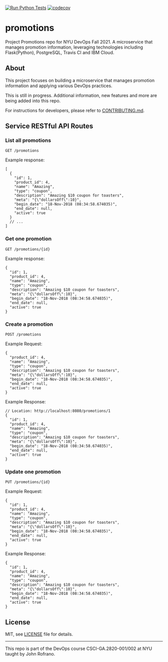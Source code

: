 [![Run Python Tests](https://github.com/PromoSquad/promotions/actions/workflows/test.yml/badge.svg)](https://github.com/PromoSquad/promotions/actions/workflows/test.yml)
[![codecov](https://codecov.io/gh/PromoSquad/promotions/branch/main/graph/badge.svg?token=C8GU9IMZBE)](https://codecov.io/gh/PromoSquad/promotions)

# promotions

Project Promotions repo for NYU DevOps Fall 2021. A microservice that manages promotion information, leveraging technologies including Flask(Python), PostgreSQL, Travis CI and IBM Cloud.

## About

This project focuses on building a microservice that manages promotion information and applying various DevOps practices.

This is still in progress. Additional information, new features and more are being added into this repo.

For instructions for developers, please refer to [CONTRIBUTING.md](./CONTRIBUTING.md).

## Service RESTful API Routes

### List all promotions

`GET /promotions`

Example response:

```jsonc
[
  {
    "id": 1,
    "product_id": 4,
    "name": "Amazing",
    "type": "coupon",
    "description": "Amazing $10 coupon for toasters",
    "meta": "{\"dollarsOff\":10}",
    "begin_date": "18-Nov-2018 (08:34:58.674035)",
    "end_date": null,
    "active": true
  }
  // ...
]
```

### Get one promotion

`GET /promotions/{id}`

Example response:

```jsonc
{
  "id": 1,
  "product_id": 4,
  "name": "Amazing",
  "type": "coupon",
  "description": "Amazing $10 coupon for toasters",
  "meta": "{\"dollarsOff\":10}",
  "begin_date": "18-Nov-2018 (08:34:58.674035)",
  "end_date": null,
  "active": true
}
```

### Create a promotion

`POST /promotions`

Example Request:

```jsonc
{
  "product_id": 4,
  "name": "Amazing",
  "type": "coupon",
  "description": "Amazing $10 coupon for toasters",
  "meta": "{\"dollarsOff\":10}",
  "begin_date": "18-Nov-2018 (08:34:58.674035)",
  "end_date": null,
  "active": true
}
```

Example Response:

```jsonc
// Location: http://localhost:8080/promotions/1
{
  "id": 1,
  "product_id": 4,
  "name": "Amazing",
  "type": "coupon",
  "description": "Amazing $10 coupon for toasters",
  "meta": "{\"dollarsOff\":10}",
  "begin_date": "18-Nov-2018 (08:34:58.674035)",
  "end_date": null,
  "active": true
}
```

### Update one promotion

`PUT /promotions/{id}`

Example Request:

```jsonc
{
  "id": 1,
  "product_id": 4,
  "name": "Amazing",
  "type": "coupon",
  "description": "Amazing $10 coupon for toasters",
  "meta": "{\"dollarsOff\":10}",
  "begin_date": "18-Nov-2018 (08:34:58.674035)",
  "end_date": null,
  "active": true
}
```

Example Response:

```jsonc
{
  "id": 1,
  "product_id": 4,
  "name": "Amazing",
  "type": "coupon",
  "description": "Amazing $10 coupon for toasters",
  "meta": "{\"dollarsOff\":10}",
  "begin_date": "18-Nov-2018 (08:34:58.674035)",
  "end_date": null,
  "active": true
}
```

## License

MIT, see [LICENSE](./LICENSE) file for details.

---

This repo is part of the DevOps course CSCI-GA.2820-001/002 at NYU taught by John Rofrano.
